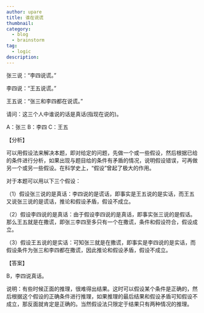 ```yaml
---
author: upare
title: 谁在说谎
thumbnail:
category:
  - blog
  - brainstorm
tag:
  - logic
description: 
---
```

张三说：“李四说谎。”

李四说：“王五说谎。”

王五说：“张三和李四都在说谎。”

请问：这三个人中谁说的话是真话(指现在说的)。

A：张三 B：李四 C：王五

【分析】

可以用假设法来解决本题，即对给定的问题，先做一个或一些假设，然后根据已给的条件进行分析，如果出现与题目给的条件有矛盾的情况，说明假设错误，可再做另一个或另一些假设。在科学史上，“假设”曾起了极大的作用。

对于本题可以用以下三个假设：

（1）假设张三说的是真话：李四说的是谎话，即事实是王五说的是实话，而王五又说张三说的是谎话，推论和假设矛盾，假设不成立。

（2）假设李四说的是真话：由于假设李四说的是真话，即事实张三说的是假话。那么王五就是在撒谎，即张三李四至多只有一个在撒谎，条件和假设符合，假设成立。

（3）假设王五说的是实话：可知张三就是在撒谎，即事实是李四说的是实话，而假设条件为张三和李四都在撒谎，因此推论和假设矛盾，假设不成立。

【答案】

B，李四说真话。

说明：有些时候正面的推理，很难得出结果。这时可以假设某个条件是正确的，然后根据这个假设的正确条件进行推理，如果推理的最后结果和假设矛盾可知假设不成立，那反面就肯定是正确的。当然假设法只限定于结果只有两种情况的推理。